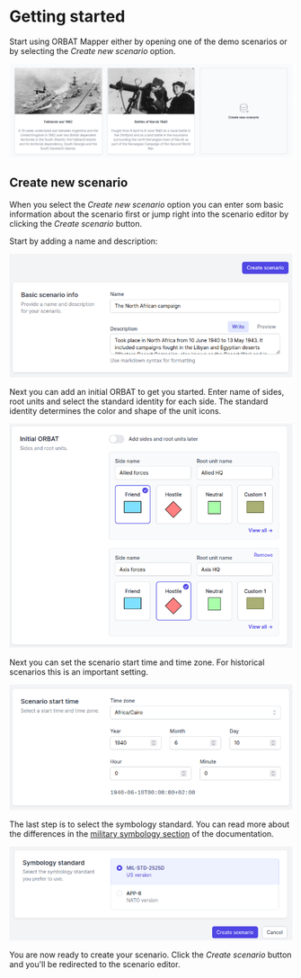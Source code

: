 # Getting started

Start using ORBAT Mapper either by opening one of the demo scenarios or by selecting the _Create new scenario_ option.

![Select scenario](images/getting-started.png)

## Create new scenario

When you select the _Create new scenario_ option you can enter som basic information about the scenario first or jump
right
into the scenario editor by clicking the _Create scenario_ button.

Start by adding a name and description:

![Create new scenario](images/create-new-scenario.png)

Next you can add an initial ORBAT to get you started. Enter name of sides, root units and select the standard identity
for each side.
The standard identity determines the color and shape of the unit icons.

![Initial ORBAT](images/initial-orbat.png)

Next you can set the scenario start time and time zone. For historical scenarios this is an important setting.

![Select scenario start time](images/scenario-start-time.png)

The last step is to select the symbology standard. You can read more about the differences in
the [military symbology section](./military-symbology.md#differences-between-milstd-2525d-and-app-6d) of the
documentation.

![Symbology settings](images/symbology-standard.png)

You are now ready to create your scenario. Click the _Create scenario_ button and you'll be redirected to the scenario editor.
